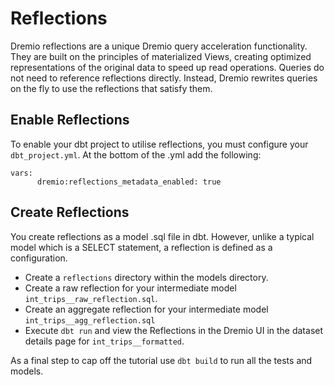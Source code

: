 # Reflections

Dremio reflections are a unique Dremio query acceleration functionality. They are built on the principles of materialized Views, creating optimized representations of the original data to speed up read operations. Queries do not need to reference reflections directly. Instead, Dremio rewrites queries on the fly to use the reflections that satisfy them.

## Enable Reflections

To enable your dbt project to utilise reflections, you must configure your `dbt_project.yml`. At the bottom of the .yml add the following:

```
vars:
      dremio:reflections_metadata_enabled: true
```

## Create Reflections

You create reflections as a model .sql file in dbt. However, unlike a typical model which is a SELECT statement, a reflection is defined as a configuration. 

- Create a `reflections` directory within the models directory.
- Create a raw reflection for your intermediate model `int_trips__raw_reflection.sql`.
- Create an aggregate reflection for your intermediate model `int_trips__agg_reflection.sql`
- Execute `dbt run` and view the Reflections in the Dremio UI in the dataset details page for `int_trips__formatted`.

As a final step to cap off the tutorial use `dbt build` to run all the tests and models.